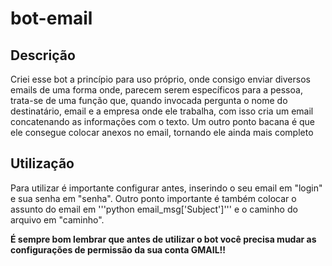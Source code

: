 # bot-email
## Descrição
  Criei esse bot a princípio para uso próprio, onde consigo enviar diversos emails de uma forma onde, parecem serem específicos para a pessoa, trata-se de uma função que, quando invocada pergunta o nome do destinatário, email e a empresa onde ele trabalha, com isso cria um email concatenando as informações com o texto. Um outro ponto bacana é que ele consegue colocar anexos no email, tornando ele ainda mais completo

## Utilização

  Para utilizar é importante configurar antes, inserindo o seu email em "login" e sua senha em "senha". Outro ponto importante é também colocar o assunto do email em '''python email_msg['Subject']''' e o caminho do arquivo em "caminho". 

  
 **É sempre bom lembrar que antes de utilizar o bot você precisa mudar as configurações de permissão da sua conta GMAIL!!**

  
